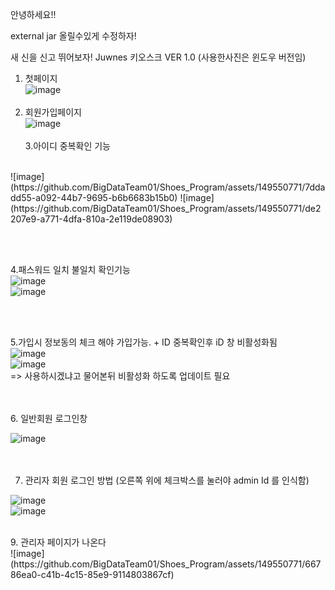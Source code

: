 안녕하세요!!


external jar 올릴수있게 수정하자!


새 신을 신고 뛰어보자! Juwnes 키오스크 VER 1.0 (사용한사진은 윈도우 버전임)

1. 첫페이지
   <br>
  ![image](https://github.com/BigDataTeam01/Shoes_Program/assets/149550771/d287212d-6a57-4eba-964e-53f6a88684d2)
<br><br>
3. 회원가입페이지
    <br>
  ![image](https://github.com/BigDataTeam01/Shoes_Program/assets/149550771/e1d48d64-e165-4eb8-95c0-382fe15513b9)
<br><br>
3.아이디 중복확인 기능 
<br>
  ![image](https://github.com/BigDataTeam01/Shoes_Program/assets/149550771/7ddadd55-a092-44b7-9695-b6b6683b15b0)
  ![image](https://github.com/BigDataTeam01/Shoes_Program/assets/149550771/de2207e9-a771-4dfa-810a-2e119de08903)

<br><br>

4.패스워드 일치 불일치 확인기능
<br>
  ![image](https://github.com/BigDataTeam01/Shoes_Program/assets/149550771/1d1e2219-13c7-4e9d-8353-ca431e67b1c6)<br>
  ![image](https://github.com/BigDataTeam01/Shoes_Program/assets/149550771/57a145bc-adb8-454a-ad9c-5be361b4a95b)

<br><br>

5.가입시 정보동의 체크 해야 가입가능. + ID 중복확인후  iD 창 비활성화됨
 <br>
  ![image](https://github.com/BigDataTeam01/Shoes_Program/assets/149550771/3842c6b9-fc79-454d-8c8b-1f2746803ed5)<br>
  ![image](https://github.com/BigDataTeam01/Shoes_Program/assets/149550771/44dd8e5c-584f-48ad-8565-1b502892cd84)<br>
 => 사용하시겠냐고 물어본뒤 비활성화 하도록 업데이트 필요

<br><br>
 6. 일반회원 로그인창
<br>

  ![image](https://github.com/BigDataTeam01/Shoes_Program/assets/149550771/26fe65f6-b405-420f-9432-2e7dd7366c57)<br>
<br><br>

7. 관리자 회원 로그인 방법 (오른쪽 위에 체크박스를 눌러야 admin Id 를 인식함)
   <br>

  ![image](https://github.com/BigDataTeam01/Shoes_Program/assets/149550771/3f1ff4e5-42a5-49cb-bc69-ecb677d22a9f)<br>
  ![image](https://github.com/BigDataTeam01/Shoes_Program/assets/149550771/bd6b109e-4070-452b-bc90-c20742ae8c09)<br>

<br>
9.  관리자 페이지가 나온다
<br>
  ![image](https://github.com/BigDataTeam01/Shoes_Program/assets/149550771/66786ea0-c41b-4c15-85e9-9114803867cf)





